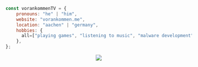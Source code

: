 ```javascript
const vorankommenTV = {
    pronouns: "he" | "him",
    website: "vorankommen.me",
    location: "aachen" | "germany",
    hobbies: {
      all=["playing games", "listening to music", "malware development", "going out with friends"]
    },
};
```
<p align="center"> <img src="https://github.com/vorankommenTV/vorankommenTV/blob/main/source.gif" /> </p>
